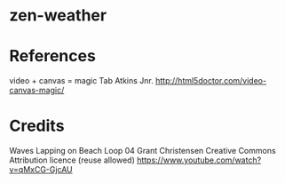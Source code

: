 # zen-weather

# References

video + canvas = magic
Tab Atkins Jnr.
http://html5doctor.com/video-canvas-magic/

# Credits

Waves Lapping on Beach Loop 04
Grant Christensen
Creative Commons Attribution licence (reuse allowed)
https://www.youtube.com/watch?v=qMxCG-GjcAU
